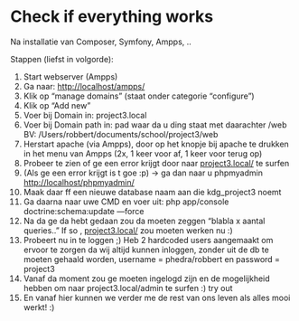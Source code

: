 Check if everything works
====

Na installatie van
Composer, Symfony, Ampps, ..


Stappen (liefst in volgorde):

1. Start webserver (Ampps)
2. Ga naar: [http://localhost/ampps/](http://localhost/ampps/)
3. Klik op “manage domains” (staat onder categorie “configure”)
4. Klik op “Add new”
5. Voer bij Domain in: project3.local
6. Voer bij Domain path in: pad waar da u ding staat met daarachter /web
      <br> BV: /Users/robbert/documents/school/project3/web 
7. Herstart apache (via Ampps), door op het knopje bij apache te drukken in het menu van Ampps (2x, 1 keer voor af, 1 keer voor terug op)
8. Probeer te zien of ge een error krijgt door naar [project3.local/](project3.local/) te surfen
9. (Als ge een error krijgt is t goe :p) -> ga dan naar u phpmyadmin  [http://localhost/phpmyadmin/](http://localhost/phpmyadmin/)
10. Maak daar ff een nieuwe database naam aan die kdg_project3 noemt
11. Ga daarna naar uwe CMD en voer uit: php app/console doctrine:schema:update —force 
12. Na da ge da hebt gedaan zou da moeten zeggen “blabla x aantal queries..” If so , [project3.local/](project3.local/) zou moeten werken nu :)
13. Probeert nu in te loggen ;) Heb 2 hardcoded users aangemaakt om ervoor te zorgen da wij altijd kunnen inloggen, zonder uit de db te moeten gehaald worden, username = phedra/robbert en password = project3
14. Vanaf da moment zou ge moeten ingelogd zijn en de mogelijkheid hebben om naar project3.local/admin te surfen :) try out
15. En vanaf hier kunnen we verder me de rest van ons leven als alles mooi werkt! :) 
